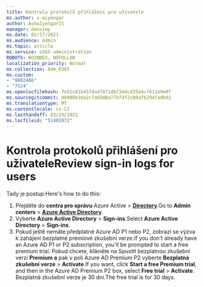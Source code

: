 ```yaml
---
title: Kontrola protokolů přihlášení pro uživatele
ms.author: v-aiyengar
author: AshaIyengar21
manager: dansimp
ms.date: 02/17/2021
ms.audience: Admin
ms.topic: article
ms.service: o365-administration
ROBOTS: NOINDEX, NOFOLLOW
localization_priority: Normal
ms.collection: Adm_O365
ms.custom:
- "9002486"
- "7524"
ms.openlocfilehash: 7e92c01b45fdad7871db734dcd35e4cf611e9e0f
ms.sourcegitcommit: db908b3da2c7a6508a77bf4f2c80afb294fadbd1
ms.translationtype: MT
ms.contentlocale: cs-CZ
ms.lasthandoff: 03/29/2021
ms.locfileid: "51401972"
---
```

# <a name="review-sign-in-logs-for-users"></a><span data-ttu-id="fd3d6-102">Kontrola protokolů přihlášení pro uživatele</span><span class="sxs-lookup"><span data-stu-id="fd3d6-102">Review sign-in logs for users</span></span>

<span data-ttu-id="fd3d6-103">Tady je postup:</span><span class="sxs-lookup"><span data-stu-id="fd3d6-103">Here's how to do this:</span></span>

1. <span data-ttu-id="fd3d6-104">Přejděte do **centra pro správu** Azure Active  >  **[Directory](https://go.microsoft.com/fwlink/p/?linkid=2067268)**.</span><span class="sxs-lookup"><span data-stu-id="fd3d6-104">Go to **Admin centers** > **[Azure Active Directory](https://go.microsoft.com/fwlink/p/?linkid=2067268)**.</span></span>
1. <span data-ttu-id="fd3d6-105">Vyberte **Azure Active Directory**  >  **Sign-ins**.</span><span class="sxs-lookup"><span data-stu-id="fd3d6-105">Select **Azure Active Directory** > **Sign-ins**.</span></span>
1. <span data-ttu-id="fd3d6-106">Pokud ještě nemáte předplatné Azure AD P1 nebo P2, zobrazí se výzva k zahájení bezplatné prémiové zkušební verze.</span><span class="sxs-lookup"><span data-stu-id="fd3d6-106">If you don't already have an Azure AD P1 or P2 subscription, you'll be prompted to start a free premium trial.</span></span> <span data-ttu-id="fd3d6-107">Pokud chcete, klikněte na Spustit bezplatnou zkušební verzi **Premium a** pak v poli Azure AD Premium P2 vyberte **Bezplatná zkušební verze**  >  **Activate**.</span><span class="sxs-lookup"><span data-stu-id="fd3d6-107">If you want, click **Start a free Premium trial**, and then in the Azure AD Premium P2 box, select **Free trial** > **Activate**.</span></span> <span data-ttu-id="fd3d6-108">Bezplatná zkušební verze je 30 dní.</span><span class="sxs-lookup"><span data-stu-id="fd3d6-108">The free trial is for 30 days.</span></span>